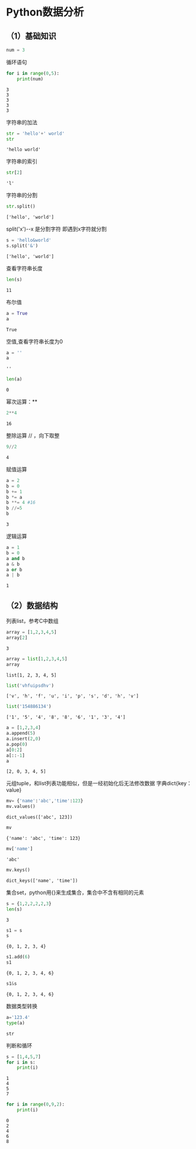 # Python数据分析

## （1）基础知识


```python
num = 3
```

循环语句


```python
for i in range(0,5):
    print(num)
```

    3
    3
    3
    3
    3
    

字符串的加法


```python
str = 'hello'+' world'
str
```




    'hello world'



字符串的索引


```python
str[2]
```




    'l'



字符串的分割


```python
str.split()
```




    ['hello', 'world']



split('x')--x 是分割字符
即遇到x字符就分割


```python
s = 'hello&world'
s.split('&')
```




    ['hello', 'world']



查看字符串长度


```python
len(s)
```




    11



布尔值


```python
a = True
a
```




    True



空值,查看字符串长度为0


```python
a = ''
a
```




    ''




```python
len(a)
```




    0



幂次运算：**


```python
2**4
```




    16



整除运算 // ，向下取整


```python
9//2
```




    4



赋值运算


```python
a = 2
b = 0
b += 1
b *= a
b **= 4 #16
b //=5
b
```




    3



逻辑运算


```python
a = 1
b = 0
a and b
a & b
a or b
a | b
```




    1



## （2）数据结构

列表list，参考C中数组


```python
array = [1,2,3,4,5]
array[2]
```




    3




```python
array = list[1,2,3,4,5]
array
```




    list[1, 2, 3, 4, 5]




```python
list('vhfuipsdhv')
```




    ['v', 'h', 'f', 'u', 'i', 'p', 's', 'd', 'h', 'v']




```python
list('154886134')
```




    ['1', '5', '4', '8', '8', '6', '1', '3', '4']




```python
a = [1,2,3,4]
a.append(5)
a.insert(2,0)
a.pop(0)
a[0:2]
a[::-1]
a
```




    [2, 0, 3, 4, 5]



元组tuple，和list列表功能相似，但是一经初始化后无法修改数据
字典dict{key：value}

```python
mv= {'name':'abc','time':123}
mv.values()
```




    dict_values(['abc', 123])




```python
mv
```




    {'name': 'abc', 'time': 123}




```python
mv['name']
```




    'abc'




```python
mv.keys()
```




    dict_keys(['name', 'time'])



集合set，python用{}来生成集合，集合中不含有相同的元素


```python
s = {1,2,2,2,2,3}
len(s)
```




    3




```python
s1 = s
s
```




    {0, 1, 2, 3, 4}




```python
s1.add(6)
s1
```




    {0, 1, 2, 3, 4, 6}




```python
s1&s

```




    {0, 1, 2, 3, 4, 6}



数据类型转换


```python
a='123.4'
type(a)
```




    str



判断和循环


```python
s = [1,4,5,7]
for i in s:
    print(i)
```

    1
    4
    5
    7
    


```python
for i in range(0,9,2):
    print(i)
```

    0
    2
    4
    6
    8
    


```python

```
